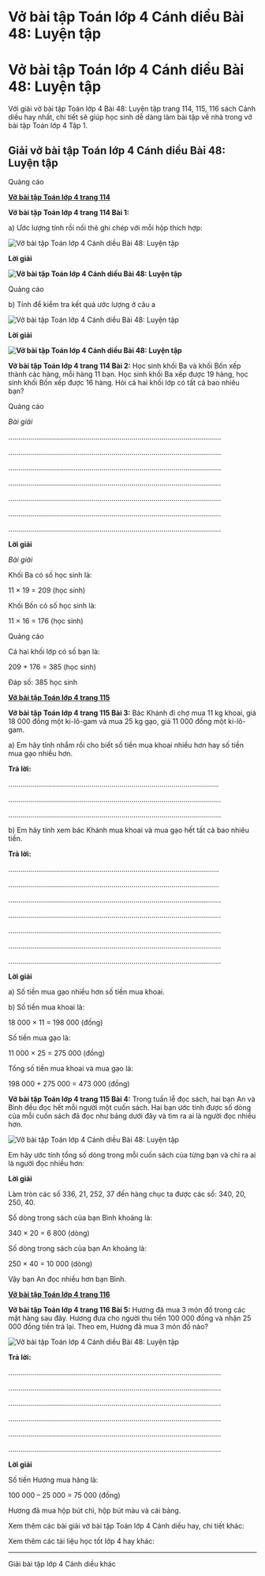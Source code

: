 # Vở bài tập Toán lớp 4 Cánh diều Bài 48: Luyện tập

# Vở bài tập Toán lớp 4 Cánh diều Bài 48: Luyện tập

Với giải vở bài tập Toán lớp 4 Bài 48: Luyện tập trang 114, 115, 116 sách Cánh diều hay nhất, chi tiết sẽ giúp học sinh dễ dàng làm bài tập về nhà trong vở bài tập Toán lớp 4 Tập 1.

## Giải vở bài tập Toán lớp 4 Cánh diều Bài 48: Luyện tập

Quảng cáo

[**Vở bài tập Toán lớp 4 trang 114**](https://vietjack.com/vbt-toan-4-cd/vbt-toan-lop-4-trang-114-canh-dieu.jsp)

**Vở bài tập Toán lớp 4 trang 114 Bài 1:**

a) Ước lượng tính rồi nối thẻ ghi chép với mỗi hộp thích hợp:

![Vở bài tập Toán lớp 4 Cánh diều Bài 48: Luyện tập](https://vietjack.com/vbt-toan-4-cd/images/bai-48-luyen-tap-187536.PNG)

**Lời giải**

**![Vở bài tập Toán lớp 4 Cánh diều Bài 48: Luyện tập](https://vietjack.com/vbt-toan-4-cd/images/bai-48-luyen-tap-187537.PNG)**

Quảng cáo

b) Tính để kiểm tra kết quả ước lượng ở câu a

![Vở bài tập Toán lớp 4 Cánh diều Bài 48: Luyện tập](https://vietjack.com/vbt-toan-4-cd/images/bai-48-luyen-tap-187539.PNG)

**Lời giải**

**![Vở bài tập Toán lớp 4 Cánh diều Bài 48: Luyện tập](https://vietjack.com/vbt-toan-4-cd/images/bai-48-luyen-tap-187541.PNG)**  


**Vở bài tập Toán lớp 4 trang 114 Bài 2:** Học sinh khối Ba và khối Bốn xếp thành các hàng, mỗi hàng 11 bạn. Học sinh khối Ba xếp được 19 hàng, học sinh khối Bốn xếp được 16 hàng. Hỏi cả hai khối lớp có tất cả bao nhiêu bạn?

Quảng cáo

_Bài giải_

……………………………………………………………………………………………..

……………………………………………………………………………………………..

……………………………………………………………………………………………..

……………………………………………………………………………………………..

……………………………………………………………………………………………..

……………………………………………………………………………………………..

……………………………………………………………………………………………..

**Lời giải**

_Bài giải_

Khối Ba có số học sinh là:

11 × 19 = 209 (học sinh)

Khối Bốn có số học sinh là:

11 × 16 = 176 (học sinh)

Quảng cáo

Cả hai khối lớp có số bạn là:

209 + 176 = 385 (học sinh)

Đáp số: 385 học sinh

[**Vở bài tập Toán lớp 4 trang 115**](https://vietjack.com/vbt-toan-4-cd/vbt-toan-lop-4-trang-115-canh-dieu.jsp)

**Vở bài tập Toán lớp 4 trang 115 Bài 3:** Bác Khánh đi chợ mua 11 kg khoai, giá 18 000 đồng một ki-lô-gam và mua 25 kg gạo, giá 11 000 đồng một ki-lô-gam.

a) Em hãy tính nhẩm rồi cho biết số tiền mua khoai nhiều hơn hay số tiền mua gạo nhiều hơn.

**Trả lời:**

…………………………………………………………………………………………….

……………………………………………………………………………………………..

……………………………………………………………………………………………..

b) Em hãy tính xem bác Khánh mua khoai và mua gạo hết tất cả bao nhiêu tiền.

**Trả lời:**

…………………………………………………………………………………………….

…………………………………………………………………………………………….

……………………………………………………………………………………………..

……………………………………………………………………………………………..

……………………………………………………………………………………………..

……………………………………………………………………………………………..

……………………………………………………………………………………………..

**Lời giải**

a) Số tiền mua gạo nhiều hơn số tiền mua khoai.

b) Số tiền mua khoai là:

18 000 × 11 = 198 000 (đồng)

Số tiền mua gạo là:

11 000 × 25 = 275 000 (đồng)

Tổng số tiền mua khoai và mua gạo là:

198 000 + 275 000 = 473 000 (đồng)

**Vở bài tập Toán lớp 4 trang 115 Bài 4:** Trong tuần lễ đọc sách, hai bạn An và Bình đều đọc hết mỗi người một cuốn sách. Hai bạn ước tính được số dòng của mỗi cuốn sách đã đọc như bảng dưới đây và tìm ra ai là người đọc nhiều hơn.

![Vở bài tập Toán lớp 4 Cánh diều Bài 48: Luyện tập](https://vietjack.com/vbt-toan-4-cd/images/bai-48-luyen-tap.PNG)

Em hãy ước tính tổng số dòng trong mỗi cuốn sách của từng bạn và chỉ ra ai là người đọc nhiều hơn:

**Lời giải**

Làm tròn các số 336, 21, 252, 37 đến hàng chục ta được các số: 340, 20, 250, 40.

Số dòng trong sách của bạn Bình khoảng là:

340 × 20 = 6 800 (dòng)

Số dòng trong sách của bạn An khoảng là:

250 × 40 = 10 000 (dòng)

Vậy bạn An đọc nhiều hơn bạn Bình.

[**Vở bài tập Toán lớp 4 trang 116**](https://vietjack.com/vbt-toan-4-cd/vbt-toan-lop-4-trang-116-canh-dieu.jsp)

**Vở bài tập Toán lớp 4 trang 116 Bài 5:** Hương đã mua 3 món đồ trong các mặt hàng sau đây. Hương đưa cho người thu tiền 100 000 đồng và nhận 25 000 đồng tiền trả lại. Theo em, Hương đã mua 3 món đồ nào?

![Vở bài tập Toán lớp 4 Cánh diều Bài 48: Luyện tập](https://vietjack.com/vbt-toan-4-cd/images/bai-48-luyen-tap-187538.PNG)

**Trả lời:**

……………………………………………………………………………………………..

……………………………………………………………………………………………..

……………………………………………………………………………………………..

……………………………………………………………………………………………..

……………………………………………………………………………………………..

……………………………………………………………………………………………..

**Lời giải**

Số tiền Hương mua hàng là:

100 000 – 25 000 = 75 000 (đồng)

Hương đã mua hộp bút chì, hộp bút màu và cái bảng.

Xem thêm các bài giải vở bài tập Toán lớp 4 Cánh diều hay, chi tiết khác:

Xem thêm các tài liệu học tốt lớp 4 hay khác:

* * *

Giải bài tập lớp 4 Cánh diều khác
